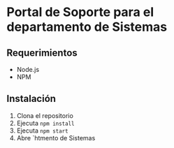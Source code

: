 # Portal de Soporte para el departamento de Sistemas
## Requerimientos
- Node.js
- NPM
## Instalación
1. Clona el repositorio
2. Ejecuta `npm install`
3. Ejecuta `npm start`
4. Abre `htmento de Sistemas